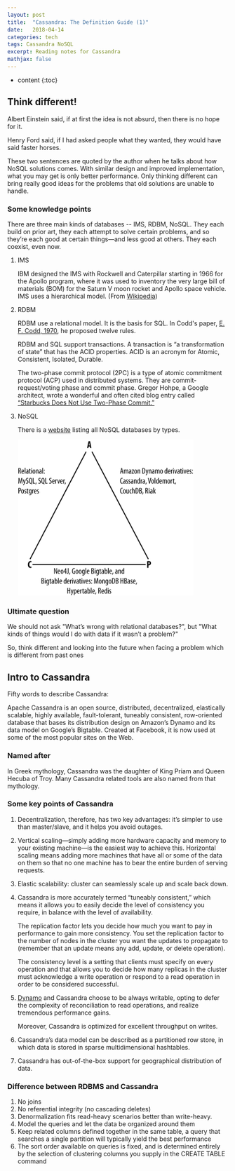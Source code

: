 ```yaml
---
layout: post
title:  "Cassandra: The Definition Guide (1)"
date:   2018-04-14
categories: tech
tags: Cassandra NoSQL
excerpt: Reading notes for Cassandra
mathjax: false
---
```


* content
{:toc}



## Think different!

Albert Einstein said, if at first the idea is not absurd, then there is no hope for it.

Henry Ford said, if I had asked people what they wanted, they would have said faster horses.

These two sentences are quoted by the author when he talks about how NoSQL solutions comes.
With similar design and improved implementation, what you may get is only better performance. Only thinking different can bring really good ideas for the problems that old solutions are unable to handle.

### Some knowledge points

There are three main kinds of databases -- IMS, RDBM, NoSQL. They each build on prior art, they each attempt to solve certain problems, and so they’re each good at certain things—and less good at others. They each coexist, even now.

1. IMS

    IBM designed the IMS with Rockwell and Caterpillar starting in 1966 for the Apollo program, where it was used to inventory the very large bill of materials (BOM) for the Saturn V moon rocket and Apollo space vehicle. IMS uses a hierarchical model.
    (From [Wikipedia](https://en.wikipedia.org/wiki/IBM_Information_Management_System))

2. RDBM

    RDBM use a relational model. It is the basis for SQL. In Codd's paper, [E. F. Codd, 1970](http://www.seas.upenn.edu/%7Ezives/03f/cis550/codd.pdf), he proposed twelve rules.

    RDBM and SQL support transactions. A transaction is “a transformation of state” that has the ACID properties. ACID is an acronym for Atomic, Consistent, Isolated, Durable.

    The two-phase commit protocol (2PC) is a type of atomic commitment protocol (ACP) used in distributed systems. They are commit-request/voting phase and commit phase.
    Gregor Hohpe, a Google architect, wrote a wonderful and often cited blog entry called [“Starbucks Does Not Use Two-Phase Commit.”](http://www.enterpriseintegrationpatterns.com/ramblings/18_starbucks.html)

3. NoSQL

    There is a [website](http://nosql-database.org/) listing all NoSQL databases by types.

    <img src="/images/posts_images/Cassandra/ctdg_0202.png" alt="NoSQL CAP" style="width: 400px;"/>


### Ultimate question

We should not ask "What’s wrong with relational databases?", but "What kinds of things would I do with data if it wasn’t a problem?"

So, think different and looking into the future when facing a problem which is different from past ones



## Intro to Cassandra

Fifty words to describe Cassandra:

Apache Cassandra is an open source, distributed, decentralized, elastically scalable, highly available, fault-tolerant, tuneably consistent, row-oriented database that bases its distribution design on Amazon’s Dynamo and its data model on Google’s Bigtable.  Created at Facebook, it is now used at some of the most popular sites on the Web.

### Named after

In Greek mythology, Cassandra was the daughter of King Priam and Queen Hecuba of Troy. Many Cassandra related tools are also named from that mythology.

### Some key points of Cassandra

1. Decentralization, therefore, has two key advantages: it’s simpler to use than master/slave, and it helps you avoid outages.

2. Vertical scaling—simply adding more hardware capacity and memory to your existing machine—is the easiest way to achieve this. Horizontal scaling means adding more machines that have all or some of the data on them so that no one machine has to bear the entire burden of serving requests.

3. Elastic scalability: cluster can seamlessly scale up and scale back down.

4. Cassandra is more accurately termed “tuneably consistent,” which means it allows you to easily decide the level of consistency you require, in balance with the level of availability.

    The replication factor lets you decide how much you want to pay in performance to gain more consistency. You set the replication factor to the number of nodes in the cluster you want the updates to propagate to (remember that an update means any add, update, or delete operation).

    The consistency level is a setting that clients must specify on every operation and that allows you to decide how many replicas in the cluster must acknowledge a write operation or respond to a read operation in order to be considered successful.

5. [Dynamo](https://www.allthingsdistributed.com/2007/10/amazons_dynamo.html) and Cassandra choose to be always writable, opting to defer the complexity of reconciliation to read operations, and realize tremendous performance gains.

    Moreover, Cassandra is optimized for excellent throughput on writes.

6. Cassandra’s data model can be described as a partitioned row store, in which data is stored in sparse multidimensional hashtables.

7. Cassandra has out-of-the-box support for geographical distribution of data.

### Difference between RDBMS and Cassandra

1. No joins
2. No referential integrity (no cascading deletes)
3. Denormalization fits read-heavy scenarios better than write-heavy.
4. Model the queries and let the data be organized around them
5. Keep related columns defined together in the same table, a query that searches a single partition will typically yield the best performance
6. The sort order available on queries is fixed, and is determined entirely by the selection of clustering columns you supply in the CREATE TABLE command
